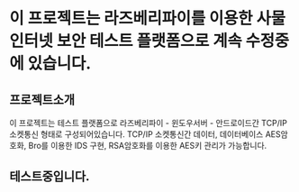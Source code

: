 
# 이 프로젝트는 라즈베리파이를 이용한 사물인터넷 보안 테스트 플랫폼으로 계속 수정중에 있습니다.

프로젝트소개
----------
이 프로젝트는 테스트 플랫폼으로 라즈베리파이 - 윈도우서버 - 안드로이드간 TCP/IP 소켓통신 형태로 구성되어있습니다.
TCP/IP 소켓통신간 데이터, 데이터베이스 AES암호화, Bro를 이용한 IDS 구현, RSA암호화를 이용한 AES키 관리가 가능합니다.


테스트중입니다.
-------
